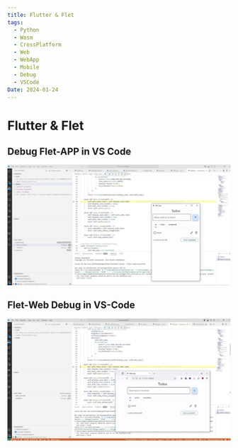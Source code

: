 ```yaml
---
title: Flutter & Flet
tags:
  - Python
  - Wasm
  - CrossPlatform
  - Web
  - WebApp
  - Mobile
  - Debug
  - VSCode
Date: 2024-01-24
---
```


# Flutter & Flet

## Debug Flet-APP in VS Code 

![](../_asset/2024-01-24_Flutter_Flet_image_1.jpg)

## Flet-Web Debug in VS-Code 

![](../_asset/2024-01-24_Flutter_Flet_image_2.jpg)

